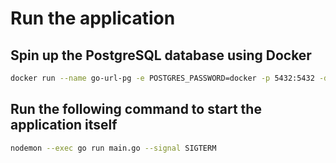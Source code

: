# Run the application

## Spin up the PostgreSQL database using Docker

```bash
docker run --name go-url-pg -e POSTGRES_PASSWORD=docker -p 5432:5432 -d postgres
```

## Run the following command to start the application itself

```bash
nodemon --exec go run main.go --signal SIGTERM
```
